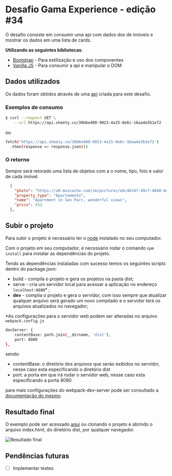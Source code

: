 # Desafio Gama Experience - edição #34

O desafio consiste em consumir uma api com dados dos de imóveis e mostrar os dados em uma lista de cards.

**Utilizando as seguintes bibliotecas**:
* [Bootstrap](https://getbootstrap.com/docs/4.4/getting-started/introduction/) - Para estilização e uso dos componentes
* [Vanilla JS](http://vanilla-js.com/) - Para consumir a api e manipular o DOM

## Dados utilizados

Os dados foram obtidos através de uma [api](https://api.sheety.co/30b6e400-9023-4a15-8e6c-16aa4e3b1e72) criada para este desafio.

### Exemplos de consumo

```bash
$ curl --request GET \
    --url https://api.sheety.co/30b6e400-9023-4a15-8e6c-16aa4e3b1e72
```
ou
```bash
fetch('https://api.sheety.co/30b6e400-9023-4a15-8e6c-16aa4e3b1e72')
  .then(response => response.json())
```

### O retorno

Sempre será retorado uma lista de objetos com a o nome, tipo, foto e valor de cada imóvel.

```json
  {
    "photo": "https://a0.muscache.com/im/pictures/e6c4b347-49c7-4840-8c00-df36a2a273da.jpg?aki_policy=x_large",
    "property_type": "Apartamento",
    "name": "Apartment in Son Parc, wonderful views",
    "price": 433
  },
 ```


## Subir o projeto
Para subir o projeto é necessário ter o [node](https://nodejs.org/en/) instalado no seu computador.

Com o projeto em seu computador, é necessário rodar o comando ```npm install``` para instalar as dependências do projeto.

Tendo as dependências instaladas com sucesso temos os seguintes scripts dentro do package.json:

* build - compila o projeto e gera os projetos na pasta dist;
* serve - cria um servidor local para acessar a aplicação no endereço ```localhost:8080```* ;
* <b>dev</b> - complia o projeto e gera o servidor, com isso sempre que atualizar qualquer arquivo será gerado um novo compilado e o servidor terá os arquivos atualizados no navegador;

*As configurações para o servidor web podem ser alteradas no arquivo ```webpack.config.js```
```bash
devServer: {
	contentBase: path.join(__dirname, 'dist'),
	port: 8080
},
```

sendo:
* contentBase: o diretório dos arquivos que serão exibidos no servidor, nesse caso esta especificando o diretório dist
* port: a porta em que irá rodar o servidor web, nesse caso esta especificando a porta 8080

para mais configurações do webpack-dev-server pode ser consultado a [documentação do mesmo](https://webpack.js.org/configuration/dev-server/).
 ## Resultado final

O exemplo pode ser acessado [aqui](https://leonardopaganelli.github.io/airbnb-gama-academy/dist/) ou clonando o projeto e abrindo o arquivo index.html, do diretório dist, por qualquer navegador.

![Resultado final](./src/screeshot.png)

## Pendências futuras

- [ ] Implementar testes